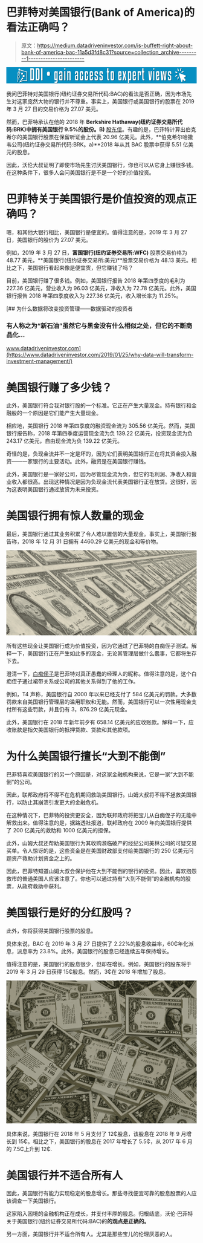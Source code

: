 # 巴菲特对美国银行(Bank of America)的看法正确吗？

> 原文：<https://medium.datadriveninvestor.com/is-buffett-right-about-bank-of-america-bac-11a5d3fd8c31?source=collection_archive---------1----------------------->

[![](img/b7165b3434b301aaac9b26a9f9c29c94.png)](http://www.track.datadriveninvestor.com/1B9E)

我问巴菲特对美国银行(纽约证券交易所代码:BAC)的看法是否正确，因为市场先生对这家庞然大物的银行并不尊重。事实上，美国银行或美国银行的股票在 2019 年 3 月 27 日的交易价格为 27.07 美元。

然而，巴菲特承认在他的 2018 年 **Berkshire Hathaway(纽约证券交易所代码:BRK)中拥有美国银行 9.5%的股份。B)** [股东信](http://www.berkshirehathaway.com/letters/2018ltr.pdf)。有趣的是，巴菲特计算出伯克希尔的美国银行股票在保留听证会上代表 20.96 亿美元。此外，**伯克希尔哈撒韦公司(纽约证券交易所代码:BRK。a)**2018 年从其 BAC 股票中获得 5.51 亿美元的股息。

因此，沃伦大叔证明了即使市场先生讨厌美国银行，你也可以从它身上赚很多钱。在这种条件下，很多人会问美国银行是不是一个好的价值投资。

# **巴菲特关于美国银行是价值投资的观点正确吗？**

嗯，和其他大银行相比，美国银行是便宜的。值得注意的是，2019 年 3 月 27 日，美国银行的股价为 27.07 美元。

例如，2019 年 3 月 27 日，**富国银行(纽约证券交易所:WFC)** 股票交易价格为 48.77 美元，**美国银行(纽约证券交易所:美元)**股票交易价格为 48.13 美元。相比之下，美国银行看起来像是便宜货，但它赚钱了吗？

目前，美国银行赚了很多钱。例如，美国银行报告 2018 年第四季度的毛利为 227.36 亿美元，营业收入为 96.03 亿美元，净收入为 72.78 亿美元。此外，美国银行报告 2018 年第四季度收入为 227.36 亿美元，收入增长率为 11.25%。

[](https://www.datadriveninvestor.com/2019/01/25/why-data-will-transform-investment-management/) [## 为什么数据将改变投资管理——数据驱动的投资者

### 有人称之为“新石油”虽然它与黑金没有什么相似之处，但它的不断商品化…

www.datadriveninvestor.com](https://www.datadriveninvestor.com/2019/01/25/why-data-will-transform-investment-management/) 

# 美国银行赚了多少钱？

此外，美国银行符合我对银行股的一个标准。它正在产生大量现金。持有银行和金融股的一个原因是它们能产生大量现金。

相应地，美国银行 2018 年第四季度的融资现金流为 305.56 亿美元。然而，美国银行报告称，2018 年第四季度运营现金流为负 139.22 亿美元，投资现金流为负 243.17 亿美元，自由现金流为负 139.22 亿美元。

奇怪的是，负现金流并不一定是坏的，因为它们表明美国银行正在将其资金投入融资——一家银行的主要活动。此外，融资是在美国银行赚钱。

此外，美国银行是一家好公司，因为尽管现金流为负，但它的毛利润、净收入和营业收入都很高。出现这种情况是因为负现金流代表美国银行正在放贷。这很好，因为这表明美国银行通过放贷为未来投资。

# **美国银行拥有惊人数量的现金**

最后，美国银行通过其业务积累了令人难以置信的大量现金。事实上，美国银行报告称，2018 年 12 月 31 日拥有 4460.29 亿美元的现金和等价物。

![](img/6e07d26da5166dc5aa1fcb8c0933e68d.png)

所有这些现金让美国银行成为价值投资，因为它通过了巴菲特的白痴侄子测试。解释一下，美国银行正在产生如此多的现金，无论其管理层做什么蠢事，它都将生存下去。

澄清一下，[白痴侄子](https://www.businessinsider.com/warren-buffett-good-business-could-be-run-by-idiot-2016-3)是巴菲特对真正愚蠢的经理人的昵称。值得注意的是，这个白痴侄子通过裙带关系或公司的其他关系得到了他的工作。

例如，T4 声称，美国银行自 2000 年以来已经支付了 584 亿美元的罚款。大多数罚款来自美国银行管理层的滥用职权和无能。然而，美国银行可以一次性用现金支付所有这些罚款，并且仍有 3，876.29 亿美元现金。

此外，美国银行在 2018 年新年前夕有 658.14 亿美元的应收账款。解释一下，应收账款是指欠美国银行的抵押贷款、贷款和其他款项。

# **为什么美国银行擅长“大到不能倒”**

巴菲特喜欢美国银行的另一个原因是，对这家金融机构来说，它是一家“大到不能倒”的公司。

因此，联邦政府将不得不在危机期间救助美国银行。山姆大叔将不得不拯救美国银行，以防止其崩溃引发更大的金融危机。

在这种情况下，巴菲特的投资更安全，因为联邦政府将把宝儿从白痴侄子的无能中解救出来。值得注意的是，据路透社报道，联邦政府在 2009 年向美国银行提供了 200 亿美元的救助和 1000 亿美元的担保。

此外，山姆大叔还帮助美国银行为其收购濒临破产的经纪公司美林公司的可疑交易买单。令人惊讶的是，这些资金是在美国财政部支付给美国银行的 250 亿美元问题资产救助计划资金之上的。

因此，巴菲特知道山姆大叔会保护他在大到不能倒的银行的投资。因此，喜欢抱怨救市的普通美国人应该注意了。你也可以通过持有“大到不能倒”的金融机构的股票，从政府救助中获利。

# **美国银行是好的分红股吗？**

此外，你将获得美国银行股票的股息。

具体来说，BAC 在 2019 年 3 月 27 日提供了 2.22%的股息收益率，60₵年化派息，派息率为 23.8%。此外，美国银行的股息已经连续五年保持增长。

值得注意的是，美国银行的股息很少，但却在增长。例如，美国银行的股东将于 2019 年 3 月 29 日获得 15₵股息。然而，3₵在 2018 年增加了股息。

![](img/c5e3f752c8fa95c3afe7e13afd5c42e7.png)

具体来说，美国银行在 2018 年 5 月支付了 12₵股息，该股息在 2018 年 9 月增长到 15₵。相比之下，美国银行的股息在 2017 年增长了 5.5₵，从 2017 年 6 月的 7.5₵上升到 12₵.

# **美国银行并不适合所有人**

因此，美国银行有能力实现稳定的股息增长。那些寻找便宜可靠的股息股票的人应该调查一下美国银行。

这家陷入困境的金融机构正在成长，并支付丰厚的股息。归根结底，沃伦·巴菲特关于美国银行(纽约证券交易所代码:BAC)的**的观点是正确的。**

另一方面，美国银行并不适合所有人。尤其是那些宝儿的伦理厌恶的人。